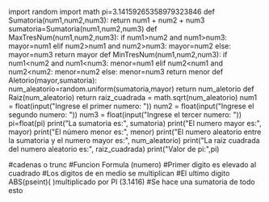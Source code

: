 import random
import math
pi=3.14159265358979323846
def Sumatoria(num1,num2,num3):
    return num1 + num2 + num3
sumatoria=Sumatoria(num1,num2,num3)
def MaxTresNum(num1,num2,num3):
    if num1>num2 and num1>num3:
        mayor=num1
    elif num2>num1 and num2>num3:
        mayor=num2
    else:
        mayor=num3
    return mayor
def MinTresNum(num1,num2,num3):
    if num1<num2 and num1<num3:
        menor=num1
    elif num2<num1 and num2<num2:
        menor=num2
    else:
        menor=num3
    return menor
def Aletorio(mayor,sumatoria):
    num_aleatorio=random.uniform(sumatoria,mayor)
    return num_aletorio
def Raiz(num_aleatorio)
return raiz_cuadrada = math.sqrt(num_aleatorio)
num1 = float(input("Ingrese el primer numero: "))
num2 = float(input("Ingrese el segundo numero: "))
num3 = float(input("Ingrese el tercer numero: "))
pi=float(pi)
print("La sumatoria es:", sumatoria)
print("El numero mayor es:", mayor)
print("El número menor es:", menor)
print("El numero aleatorio entre la sumatoria y el numero mayor es:", num_aleatorio)
print("La raíz cuadrada del numero aleatorio es:", raiz_cuadrada)
print("Valor de pi:",pi)

#cadenas o trunc
#Funcion Formula (numero)
#Primer digito es elevado al cuadrado
#Los digitos de en medio se multiplican
#El ultimo digito ABS(pseint)( )multiplicado por PI (3.1416)
#Se hace una sumatoria de todo esto
